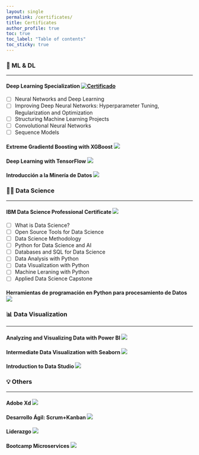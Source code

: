 ```yaml
---
layout: single
permalink: /certificates/
title: Certificates
author_profile: true
toc: true
toc_label: "Table of contents"
toc_sticky: true
---
```


### 🤖 ML & DL
---
#### Deep Learning Specialization [![Certificado](https://img.shields.io/badge/Coursera-5_courses-0056D2?style=flat-square&logo=Coursera)](https://www.coursera.org/account/accomplishments/specialization/ZKKQC7MTGEC7)
- [ ] Neural Networks and Deep Learning [<i class="fas fa-link" aria-hidden="true"></i>](https://www.coursera.org/account/accomplishments/certificate/H8XEXYZTRM6M) 
- [ ] Improving Deep Neural Networks: Hyperparameter Tuning, Regularization and Optimization [<i class="fas fa-link" aria-hidden="true"></i>](https://www.coursera.org/account/accomplishments/certificate/KUN3QVTWFLUR) 
- [ ] Structuring Machine Learning Projects [<i class="fas fa-link" aria-hidden="true"></i>](https://www.coursera.org/account/accomplishments/certificate/QG2XZBKLTN5P)  
- [ ] Convolutional Neural Networks [<i class="fas fa-link" aria-hidden="true"></i>](https://www.coursera.org/account/accomplishments/certificate/GYR8WRU225PY)   
- [ ] Sequence Models [<i class="fas fa-link" aria-hidden="true"></i>](https://www.coursera.org/account/accomplishments/certificate/YBXCQDUSALBL) 

#### Extreme Gradientd Boosting with XGBoost [![](https://img.shields.io/badge/DataCamp-course-03EF62?style=flat-square&logo=DataCamp)](https://www.datacamp.com/statement-of-accomplishment/course/214a6fa22373fb3d9cdca813ac90e542092b8881)

#### Deep Learning with TensorFlow [![](https://img.shields.io/badge/Cognitive_Class-course-054ADA?style=flat-square&logo=IBM)](https://courses.cognitiveclass.ai/certificates/988e4f9952664b44b10e1ee5cb8495ac)

#### Introducción a la Minería de Datos [![](https://img.shields.io/badge/Coursera-course-0056D2?style=flat-square&logo=Coursera)](https://www.coursera.org/account/accomplishments/verify/HQJJRA72EKED) 

### 👨‍💻 Data Science
---
#### IBM Data Science Professional Certificate [![](https://img.shields.io/badge/Coursera-9_courses-0056D2?style=flat-square&logo=Coursera)](https://www.coursera.org/account/accomplishments/professional-cert/KGH3ZL494MDQ)
- [ ] What is Data Science? [<i class="fas fa-link" aria-hidden="true"></i>](https://www.coursera.org/account/accomplishments/certificate/FFE8U7MH3Q7Q)
- [ ] Open Source Tools for Data Science [<i class="fas fa-link" aria-hidden="true"></i>](https://www.coursera.org/account/accomplishments/certificate/G2PAMXG26FQD)
- [ ] Data Science Methodology [<i class="fas fa-link" aria-hidden="true"></i>](https://www.coursera.org/account/accomplishments/certificate/K7QX3F743B85)
- [ ] Python for Data Science and AI [<i class="fas fa-link" aria-hidden="true"></i>](https://www.coursera.org/account/accomplishments/certificate/6GUHSUF5ST4V)
- [ ] Databases and SQL for Data Science [<i class="fas fa-link" aria-hidden="true"></i>](https://www.coursera.org/account/accomplishments/certificate/9CVNDBSG55FE)
- [ ] Data Analysis with Python [<i class="fas fa-link" aria-hidden="true"></i>](https://www.coursera.org/account/accomplishments/certificate/PXNTU5HZ6J6E)
- [ ] Data Visualization with Python [<i class="fas fa-link" aria-hidden="true"></i>](https://www.coursera.org/account/accomplishments/certificate/WXPMFRVEX3N9)
- [ ] Machine Leraning with Python [<i class="fas fa-link" aria-hidden="true"></i>](https://www.coursera.org/account/accomplishments/certificate/DDXK3ZBYZJE9)
- [ ] Applied Data Science Capstone [<i class="fas fa-link" aria-hidden="true"></i>](https://www.coursera.org/account/accomplishments/certificate/88LL2NMZK7Q3)

#### Herramientas de programación en Python para procesamiento de Datos [![](https://img.shields.io/badge/PUC-course-20BEFF?style=flat-square&logo=)](david-bustos.github.io/assets/pdf/Python-PUC.pdf)

### 📊 Data Visualization

---
#### Analyzing and Visualizing Data with Power BI [![](https://img.shields.io/badge/edX-course-02262B?style=flat-square&logo=edX)](https://courses.edx.org/certificates/f011cc69b6904aada12ad17bafd91805)

#### Intermediate Data Visualization with Seaborn [![](https://img.shields.io/badge/DataCamp-course-03EF62?style=flat-square&logo=DataCamp)](https://www.datacamp.com/statement-of-accomplishment/course/981951105c6e446a2d9ea97dd8d6e78dd4647ba5)

#### Introduction to Data Studio [![](https://img.shields.io/badge/Google_Analytics_Academy-course-1a73e8?style=flat-square&logo=Google-Analytics)](https://analytics.google.com/analytics/academy/certificate/HEDeug52R6iqCeF6MUzRAA)

### 💡 Others
---
#### Adobe Xd [![](https://img.shields.io/badge/Platzi-course-98CA3F?style=flat-square&logo=Platzi)](https://platzi.com/p/David_Bustos/curso/1637-adobe-xd/diploma/detalle/)

#### Desarrollo Ágil: Scrum+Kanban [![](https://img.shields.io/badge/eclass_Academy-course-DD1100?style=flat-square&logo=)](https://david-bustos.github.io/assets/pdf/Scrum+Kanban.pdf)

#### Liderazgo [![](https://img.shields.io/badge/Sence-course-007DB8?style=flat-square&logo=)](https://david-bustos.github.io/assets/pdf/Liderazgo-Sence.pdf)

#### Bootcamp Microservices [![](https://img.shields.io/badge/iDEAUFRO-course-DC3710?style=flat-square&logo=)](https://ideaufro.com/microservices-bootcamp/)